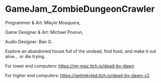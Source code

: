 # GameJam_ZombieDungeonCrawler
  Programmer & Art: Mikyle Mosquera,
  
  Game Designer & Art: Michael Poorun,
  
  Audio Designer: Ben G.

Explore an abandoned house full of the undead, find food, and make it out alive... or die trying.

For lower end computers: https://mr-mez.itch.io/dead-by-dawn

For higher end computers: https://getmikyled.itch.io/dead-by-dawn-v2

